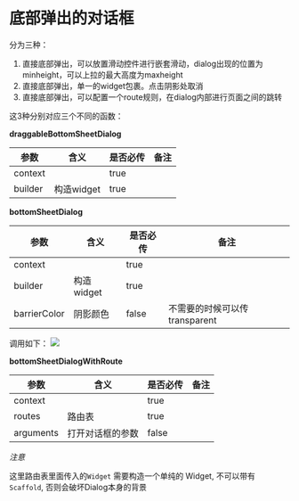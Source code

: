 # 底部弹出的对话框

分为三种：

1. 直接底部弹出，可以放置滑动控件进行嵌套滑动，dialog出现的位置为minheight，可以上拉的最大高度为maxheight
2. 直接底部弹出，单一的widget包裹。点击阴影处取消
3. 直接底部弹出，可以配置一个route规则，在dialog内部进行页面之间的跳转


这3种分别对应三个不同的函数：

**draggableBottomSheetDialog**

|参数|含义|是否必传|备注|
|--|--|--|--|
|context||true|
|builder|构造widget|true||

**bottomSheetDialog**

|参数|含义|是否必传|备注|
|--|--|--|--|
|context||true|
|builder|构造widget|true||
|barrierColor|阴影颜色|false|不需要的时候可以传transparent|

调用如下：
![](https://s1.ax1x.com/2020/08/02/atO6Zn.png)

**bottomSheetDialogWithRoute**

|参数|含义|是否必传|备注|
|--|--|--|--|
|context||true|
|routes|路由表|true||
|arguments|打开对话框的参数|false||

*注意*

这里路由表里面传入的`Widget` 需要构造一个单纯的 Widget, 不可以带有 `Scaffold`, 否则会破坏Dialog本身的背景
